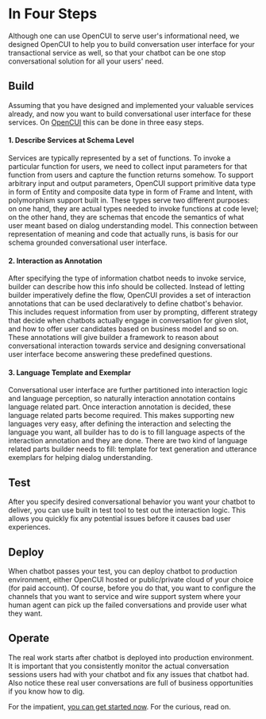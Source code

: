 # In Four Steps
Although one can use OpenCUI to serve user's informational need, we designed OpenCUI to help 
you to build conversation user interface for your transactional service as well, so that your chatbot can be one stop conversational solution for all your users' need. 

## Build
Assuming that you have designed and implemented your valuable services already, and now you want to build conversational user interface for these services. On [OpenCUI](https://build.framely.ai) this can be done in three easy steps. 

#### 1. Describe Services at Schema Level
Services are typically represented by a set of functions. To invoke a particular function for users, we need to collect input parameters for that function from users and capture the function returns somehow. To support arbitrary input and output parameters, OpenCUI support primitive data type in form of Entity and composite data type in form of Frame and Intent, with polymorphism support built in. These types serve two different purposes: on one hand, they are actual types needed to invoke functions at code level; on the other hand, they are schemas that encode the semantics of what user meant based on dialog understanding model. This connection between representation of meaning and code that actually runs, is basis for our schema grounded conversational user interface.

#### 2. Interaction as Annotation
After specifying the type of information chatbot needs to invoke service, builder can describe how this info should be collected. Instead of letting builder imperatively define the flow, OpenCUI provides a set of interaction annotations that can be used declaratively to define chatbot's behavior. This includes request information from user by prompting, different strategy that decide when chatbots actually engage in conversation for given slot, and how to offer user candidates based on business model and so on. These annotations will give builder a framework to reason about conversational interaction towards service and designing conversational user interface become answering these predefined questions. 

#### 3. Language Template and Exemplar
Conversational user interface are further partitioned into interaction logic and language perception, so naturally interaction annotation contains language related part. Once interaction annotation is decided, these language related parts become required. This makes supporting new languages very easy, after defining the interaction and selecting the language you want, all builder has to do is to fill language aspects of the interaction annotation and they are done. There are two kind of language related parts builder needs to fill: template for text generation and utterance exemplars for helping dialog understanding.

## Test
After you specify desired conversational behavior you want your chatbot to deliver, you can use built in test tool to test out the interaction logic. This allows you quickly fix any potential issues before it causes bad user experiences.

## Deploy
When chatbot passes your test, you can deploy chatbot to production environment, either OpenCUI hosted or public/private cloud of your choice (for paid account). Of course, before you do that, you want to configure the channels that you want to service and wire support system where your human agent can pick up the failed conversations and provide user what they want.

## Operate
The real work starts after chatbot is deployed into production environment. It is important that you consistently monitor the actual conversation sessions users had with your chatbot and fix any issues that chatbot had. Also notice these real user conversations are full of business opportunities if you know how to dig.

For the impatient, [you can get started now](https://build.framely.ai). For the curious, read on.